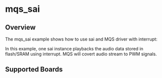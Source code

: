 # mqs_sai

## Overview
The mqs_sai example shows how to use sai and MQS driver with interrupt:

In this example, one sai instance playbacks the audio data stored in flash/SRAM using interrupt.
MQS will covert audio stream to PWM signals.

## Supported Boards
